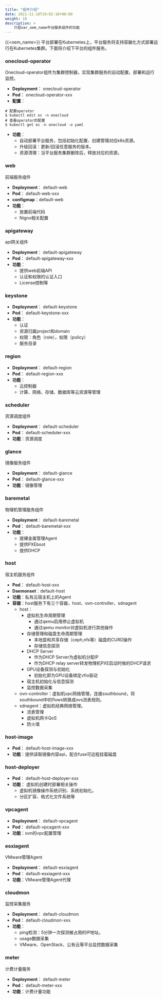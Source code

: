 ```yaml
---
title: "组件介绍"
date: 2021-11-10T19:02:10+08:00
weight: 10
description: >
    介绍var_oem_name平台服务组件的功能
---
```


{{<oem_name>}} 平台部署在Kubernetes上，平台服务将支持容器化方式部署运行在Kubernetes集群。下面将介绍下平台的组件服务。

### onecloud-operator

Onecloud-operator组件为集群控制器，实现集群服务的自动配置，部署和运行监控。


- **Deployment**： onecloud-operator
- **Pod**： onecloud-operator-xxx
- **配置**：
```
# 配置operator
$ kubectl edit oc -n onecloud
# 查看operator的配置
$ kubectl get oc -n onecloud -o yaml
```
- **功能**：
    - 自动部署平台服务，包括初始化配置、创建管理对应k8s资源。
    - 升级回滚：更新/回滚任意服务的版本。
    - 资源清理：当平台服务集群删除后，释放对应的资源。

### web

前端服务组件

- **Deployment**： default-web
- **Pod**： default-web-xxx
- **configmap**：default-web
- **功能**：
    - 放置前端代码
    - Nignx相关配置

### apigateway

api网关组件

- **Deployment**： default-apigateway
- **Pod**： default-apigateway-xxx
- **功能**：
    - 提供web前端API
    - 认证和权限的认证入口
    - License控制等

### keystone

- **Deployment**： default-keystone
- **Pod**： default-keystone-xxx
- **功能**：
    - 认证
    - 资源归属project和domain
    - 权限：角色（role），权限（policy）
    - 服务目录

### region

- **Deployment**： default-region
- **Pod**： default-region-xxx
- **功能**：
    - 云控制器
    - 计算、网络、存储、数据库等云资源等管理

### scheduler

资源调度组件

- **Deployment**： default-scheduler
- **Pod**： default-scheduler-xxx
- **功能**：资源调度

### glance

镜像服务组件

- **Deployment**： default-glance
- **Pod**： default-glance-xxx
- **功能**：镜像管理

### baremetal

物理机管理服务组件

- **Deployment**： default-baremetal
- **Pod**： default-baremetal-xxx
- **功能**：
    - 提裸金属管理Agent
    - 提供PXEboot
    - 提供DHCP

### host

宿主机服务组件

- **Pod**： default-host-xxx
- **Daemonset**：default-host
- **功能**：私有云宿主机上的Agent
- **容器**：host服务下有三个容器，host、ovn-controller、sdnagent 
    - host：
        - 虚拟机生命周期管理
            - 通过qemu启用停止虚拟机
            - 通过qemu monitor对虚拟机进行其他操作
        - 存储管理和磁盘生命周期管理
            - 本地盘和共享存储（ceph,nfs等）磁盘的CURD操作
            - 存储信息探测
        - DHCP Server
            - 作为DHCP Server为虚拟机分配IP
            - 作为DHCP relay server转发物理机PXE启动时候的DHCP请求
        - GPU设备探测与初始化
            - 初始化即为GPU设备绑定vfio驱动
        - 宿主机初始化与信息探测
        - 监控数据采集
    - ovn-controller：虚拟机vpc网络管理，连接southbound，将southbound中的flows转换成ovs流表规则。
    - sdnagent：虚拟机经典网络管理。
        - 流表管理
        - 虚拟机网卡QoS
        - 防火墙

### host-image

- **Pod**： default-host-image-xxx
- **功能**：提供读取镜像内容api，配合fuse可远程挂载磁盘

### host-deployer

- **Pod**： default-host-deployer-xxx
- **功能**： 虚拟机创建时部署相关操作
    - 虚拟机镜像操作系统识别、系统初始化。
    - 分区扩容、格式化文件系统等

### vpcagent

- **Deployment**： default-vpcagent
- **Pod**： default-vpcagent-xxx
- **功能**：ovn的vpc配置管理

### esxiagent

VMware管理Agent

- **Deployment**： default-esxiagent
- **Pod**： default-esxiagent-xxx
- **功能**：VMware管理Agent代理

### cloudmon

监控采集服务

- **Deployment**： default-cloudmon
- **Pod**： default-cloudmon-xxx
- **功能**：
    - ping检测：5分钟一次探测被占用的IP地址。
    - usage数据采集
    - VMware、OpenStack、公有云等平台监控数据采集


### meter

计费计量服务

- **Deployment**： default-meter
- **Pod**： default-meter-xxx
- **功能**：计费计量功能

